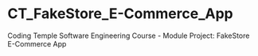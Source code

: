 # CT_FakeStore_E-Commerce_App
Coding Temple Software Engineering Course - Module Project: FakeStore E-Commerce App
